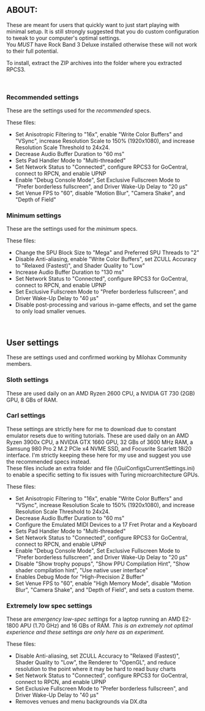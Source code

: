 ## ABOUT:
These are meant for users that quickly want to just start playing with minimal setup. It is still strongly suggested that you do custom configuration to tweak to your computer's optimal settings.  
You *MUST* have Rock Band 3 Deluxe installed otherwise these will not work to their full potential.  

To install, extract the ZIP archives into the folder where you extracted RPCS3.

</br>

### Recommended settings
These are the settings used for the *recommended* specs.

These files:
* Set Anisotropic Filtering to "16x", enable "Write Color Buffers" and "VSync", increase Resolution Scale to 150% (1920x1080), and increase Resolution Scale Threshold to 24x24.
* Decrease Audio Buffer Duration to "60 ms"
* Sets Pad Handler Mode to "Multi-threaded"
* Set Network Status to "Connected", configure RPCS3 for GoCentral, connect to RPCN, and enable UPNP
* Enable "Debug Console Mode", Set Exclusive Fullscreen Mode to "Prefer borderless fullscreen", and Driver Wake-Up Delay to "20 µs"
* Set Venue FPS to "60", disable "Motion Blur", "Camera Shake", and "Depth of Field"

### Minimum settings
These are the settings used for the *minimum* specs.

These files:
* Change the SPU Block Size to "Mega" and Preferred SPU Threads to "2"
* Disable Anti-aliasing, enable "Write Color Buffers", set ZCULL Accuracy to "Relaxed (Fastest)", and Shader Quality to "Low"
* Increase Audio Buffer Duration to "130 ms"
* Set Network Status to "Connected", configure RPCS3 for GoCentral, connect to RPCN, and enable UPNP
* Set Exclusive Fullscreen Mode to "Prefer borderless fullscreen", and Driver Wake-Up Delay to "40 µs"
* Disable post-processing and various in-game effects, and set the game to only load smaller venues.


</br>


## User settings
These are settings used and confirmed working by Milohax Community members.

### Sloth settings
These are used daily on an AMD Ryzen 2600 CPU, a NVIDIA GT 730 (2GB) GPU, 8 GBs of RAM.

### Carl settings
These settings are strictly here for me to download due to constant emulator resets due to writing tutorials. These are used daily on an AMD Ryzen 3900x CPU, a NVIDIA GTX 1660 GPU, 32 GBs of 3600 MHz RAM, a Samsung 980 Pro 2 M.2 PCIe x4 NVME SSD, and Focusrite Scarlett 18i20 interface. I'm strictly keeping these here for my use and suggest you use the recommended specs instead.  
These files include an extra folder and file (\GuiConfigsCurrentSettings.ini) to enable a specific setting to fix issues with Turing microarchitecture GPUs.

These files:
* Set Anisotropic Filtering to "16x", enable "Write Color Buffers" and "VSync", increase Resolution Scale to 150% (1920x1080), and increase Resolution Scale Threshold to 24x24.
* Decrease Audio Buffer Duration to "60 ms"
* Configure the Emulated MIDI Devices to a 17 Fret Protar and a Keyboard
* Sets Pad Handler Mode to "Multi-threaded"
* Set Network Status to "Connected", configure RPCS3 for GoCentral, connect to RPCN, and enable UPNP
* Enable "Debug Console Mode", Set Exclusive Fullscreen Mode to "Prefer borderless fullscreen", and Driver Wake-Up Delay to "20 µs"
* Disable "Show trophy popups", "Show PPU Compilation Hint", "Show shader compilation hint", "Use native user interface"
* Enables Debug Mode for "High-Precision Z Buffer"
* Set Venue FPS to "60", enable "High Memory Mode", disable "Motion Blur", "Camera Shake", and "Depth of Field", and sets a custom theme.

### Extremely low spec settings
These are *emergency low-spec settings* for a laptop running an AMD E2-1800 APU (1.70 GHz) and 16 GBs of RAM. *This is an extremely not optimal experience and these settings are only here as an experiment.*

These files:
* Disable Anti-aliasing, set ZCULL Accuracy to "Relaxed (Fastest)", Shader Quality to "Low", the Renderer to "OpenGL", and reduce resolution to the point where it may be hard to read busy charts
* Set Network Status to "Connected", configure RPCS3 for GoCentral, connect to RPCN, and enable UPNP
* Set Exclusive Fullscreen Mode to "Prefer borderless fullscreen", and Driver Wake-Up Delay to "40 µs"
* Removes venues and menu backgrounds via DX.dta